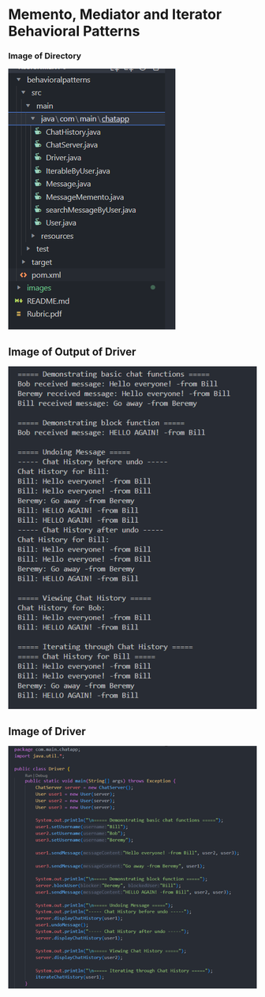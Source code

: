 # Memento, Mediator and Iterator Behavioral Patterns

### Image of Directory 
![directory](images\directory.png)

## Image of Output of Driver
![output](images\output.png)

## Image of Driver
![driver](images\driver.png)